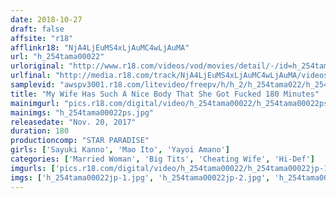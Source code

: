 ```yaml
---
date: 2018-10-27
draft: false
affsite: "r18"
afflinkr18: "NjA4LjEuMS4xLjAuMC4wLjAuMA"
url: "h_254tama00022"
urloriginal: "http://www.r18.com/videos/vod/movies/detail/-/id=h_254tama00022"
urlfinal: "http://media.r18.com/track/NjA4LjEuMS4xLjAuMC4wLjAuMA/videos/vod/movies/detail/-/id=h_254tama00022"
samplevid: "awspv3001.r18.com/litevideo/freepv/h/h_2/h_254tama022/h_254tama022_dmb_w.mp4"
title: "My Wife Has Such A Nice Body That She Got Fucked 180 Minutes"
mainimgurl: "pics.r18.com/digital/video/h_254tama00022/h_254tama00022ps.jpg"
mainimgs: "h_254tama00022ps.jpg"
releasedate: "Nov. 20, 2017"
duration: 180
productioncomp: "STAR PARADISE"
girls: ['Sayuki Kanno', 'Mao Ito', 'Yayoi Amano']
categories: ['Married Woman', 'Big Tits', 'Cheating Wife', 'Hi-Def']
imgurls: ['pics.r18.com/digital/video/h_254tama00022/h_254tama00022jp-1.jpg', 'pics.r18.com/digital/video/h_254tama00022/h_254tama00022jp-2.jpg', 'pics.r18.com/digital/video/h_254tama00022/h_254tama00022jp-3.jpg', 'pics.r18.com/digital/video/h_254tama00022/h_254tama00022jp-4.jpg', 'pics.r18.com/digital/video/h_254tama00022/h_254tama00022jp-5.jpg', 'pics.r18.com/digital/video/h_254tama00022/h_254tama00022jp-6.jpg', 'pics.r18.com/digital/video/h_254tama00022/h_254tama00022jp-7.jpg', 'pics.r18.com/digital/video/h_254tama00022/h_254tama00022jp-8.jpg', 'pics.r18.com/digital/video/h_254tama00022/h_254tama00022jp-9.jpg', 'pics.r18.com/digital/video/h_254tama00022/h_254tama00022jp-10.jpg', 'pics.r18.com/digital/video/h_254tama00022/h_254tama00022jp-11.jpg', 'pics.r18.com/digital/video/h_254tama00022/h_254tama00022jp-12.jpg', 'pics.r18.com/digital/video/h_254tama00022/h_254tama00022jp-13.jpg', 'pics.r18.com/digital/video/h_254tama00022/h_254tama00022jp-14.jpg', 'pics.r18.com/digital/video/h_254tama00022/h_254tama00022jp-15.jpg', 'pics.r18.com/digital/video/h_254tama00022/h_254tama00022jp-16.jpg', 'pics.r18.com/digital/video/h_254tama00022/h_254tama00022jp-17.jpg', 'pics.r18.com/digital/video/h_254tama00022/h_254tama00022jp-18.jpg', 'pics.r18.com/digital/video/h_254tama00022/h_254tama00022jp-19.jpg', 'pics.r18.com/digital/video/h_254tama00022/h_254tama00022jp-20.jpg']
imgs: ['h_254tama00022jp-1.jpg', 'h_254tama00022jp-2.jpg', 'h_254tama00022jp-3.jpg', 'h_254tama00022jp-4.jpg', 'h_254tama00022jp-5.jpg', 'h_254tama00022jp-6.jpg', 'h_254tama00022jp-7.jpg', 'h_254tama00022jp-8.jpg', 'h_254tama00022jp-9.jpg', 'h_254tama00022jp-10.jpg', 'h_254tama00022jp-11.jpg', 'h_254tama00022jp-12.jpg', 'h_254tama00022jp-13.jpg', 'h_254tama00022jp-14.jpg', 'h_254tama00022jp-15.jpg', 'h_254tama00022jp-16.jpg', 'h_254tama00022jp-17.jpg', 'h_254tama00022jp-18.jpg', 'h_254tama00022jp-19.jpg', 'h_254tama00022jp-20.jpg']
---
```

